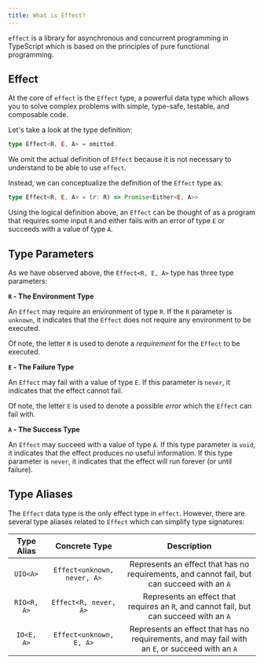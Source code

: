 ```yaml
---
title: What is Effect?
---
```


`effect` is a library for asynchronous and concurrent programming in TypeScript which is based on the principles of pure functional programming.

## Effect

At the core of `effect` is the `Effect` type, a powerful data type which allows you to solve complex problems with simple, type-safe, testable, and composable code.

Let's take a look at the type definition:

```typescript
type Effect<R, E, A> = omitted.
```

We omit the actual definition of `Effect` because it is not necessary to understand to be able to use `effect`.

Instead, we can conceptualize the definition of the `Effect` type as:

```typescript
type Effect<R, E, A> = (r: R) => Promise<Either<E, A>>
```

Using the logical definition above, an `Effect` can be thought of as a program that requires some input `R` and either fails with an error of type `E` or succeeds with a value of type `A`.

## Type Parameters

As we have observed above, the `Effect<R, E, A>` type has three type parameters:

**`R` - The Environment Type**

An `Effect` may require an environment of type `R`. If the `R` parameter is `unknown`, it indicates that the `Effect` does not require any environment to be executed.

Of note, the letter `R` is used to denote a *requirement* for the `Effect` to be executed.

**`E` - The Failure Type**

An `Effect` may fail with a value of type `E`. If this parameter is `never`, it indicates that the effect cannot fail.

Of note, the letter `E` is used to denote a possible *error* which the `Effect` can fail with.

**`A` - The Success Type**

An `Effect` may succeed with a value of type `A`. If this type parameter is `void`, it indicates that the effect produces no useful information. If this type parameter is `never`, it indicates that the effect will run forever (or until failure).

## Type Aliases

The `Effect` data type is the only effect type in `effect`. However, there are several type aliases related to `Effect` which can simplify type signatures:

| Type Alias  | Concrete Type               | Description                                                                                     |
|:-----------:|:---------------------------:|:-----------------------------------------------------------------------------------------------:|
| `UIO<A>`    | `Effect<unknown, never, A>` | Represents an effect that has no requirements, and cannot fail, but can succeed with an `A`     |
| `RIO<R, A>` | `Effect<R, never, A>`       | Represents an effect that requires an `R`, and cannot fail, but can succeed with an `A`         |
| `IO<E, A>`  | `Effect<unknown, E, A>`     | Represents an effect that has no requirements, and may fail with an `E`, or succeed with an `A` |
